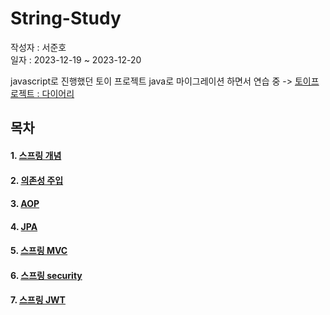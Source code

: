 # String-Study

작성자 : 서준호  
일자 : 2023-12-19 ~ 2023-12-20

javascript로 진행했던 토이 프로젝트 java로 마이그레이션 하면서 연습 중  -> [토이프로젝트 : 다이어리 ](https://github.com/anc5557/Diary)

## 목차
#### 1. [스프링 개념](https://github.com/anc5557/String-Study/blob/main/spring/spring-basics.md)
#### 2. [의존성 주입](https://github.com/anc5557/String-Study/blob/main/spring/spring-DI.md)
#### 3. [AOP](https://github.com/anc5557/String-Study/blob/main/spring/spring-AOP.md)
#### 4. [JPA](https://github.com/anc5557/String-Study/blob/main/spring/JPA.md)
#### 5. [스프링 MVC](https://github.com/anc5557/String-Study/blob/main/spring/spring-MVC.md)
#### 6. [스프링 security](https://github.com/anc5557/String-Study/blob/main/spring/spring-security.md)
#### 7. [스프링 JWT](https://github.com/anc5557/String-Study/blob/main/spring/spring-jwt.md)
